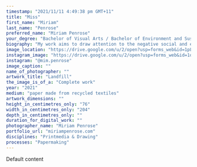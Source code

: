 ```yaml
---
timestamp: "2021/11/11 4:49:38 pm GMT+11"
title: "Miss"
first_name: "Miriam"
last_name: "Penrose"
preferred_name: "Miriam Penrose"
your_degree: "Bachelor of Visual Arts / Bachelor of Environment and Sustainability"
biography: "My work aims to draw attention to the negative social and environmental effects of overconsumption and irresponsible waste management of clothes. These include pollution, the exploitation of workers, and an abundance of wasted clothing that ends up contaminating cities and the environment. This work depicts a dumping site for discarded clothes. Many sites like this exist in countries where imported clothing donations are unable to be sold, sometimes being added to landfills, or piling up at the edges of cities. By transforming textiles into paper pulp, I aim to highlight the embedded histories within the material. By using old bed sheets, clothes, and fabric scraps from family and friends I draw a connection between the personal and the global."
image_location: "https://drive.google.com/u/2/open?usp=forms_web&id=1pLtXg4lYvmdRwvFzxLrMPvQd3mswOBMr"
instagram_image: "https://drive.google.com/u/2/open?usp=forms_web&id=1oW2x5himPC5CPxF5vD0wP_mSDvztcm7m"
instagram: "@mim.penrose"
image_caption: ""
name_of_photographer: ""
artwork_title: "Landfill"
the_image_is_of_a: "Complete work"
year: "2021"
medium: "paper made from recycled textiles"
artwork_dimensions: ""
height_in_centimetres_only: "76"
width_in_centimetres_only: "204"
depth_in_centimetres_only: ""
duration_for_digital_work: ""
photographer_name: "Miriam Penrose"
portfolio_url: "miriampenrose.com"
disciplines: "Printmedia & Drawing"
processes: "Papermaking"
---
```


Default content